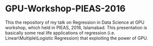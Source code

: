 # GPU-Workshop-PIEAS-2016

This the repository of my talk on Regression in Data Science at GPU workshop, which held in PIEAS, 2016, Islamabad. This presentation is basically some real life applications of  regression (i.e. Linear\Multiple\Logistic Regression) that exploiting the power of GPU.
